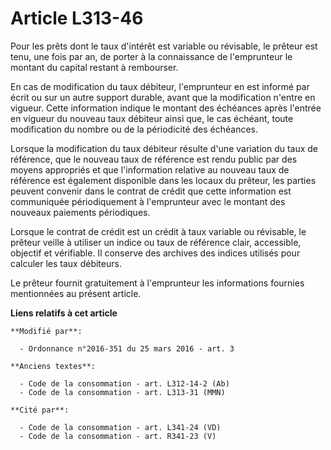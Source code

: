 # Article L313-46

Pour les prêts dont le taux d'intérêt est variable ou révisable, le  prêteur est tenu, une fois par an, de porter à la
connaissance de  l'emprunteur le montant du capital restant à rembourser. 

En cas  de modification du taux débiteur, l'emprunteur en est informé par écrit  ou sur un autre support durable, avant que
la modification n'entre en  vigueur. Cette information indique le montant des échéances après  l'entrée en vigueur du nouveau
taux débiteur ainsi que, le cas échéant,  toute modification du nombre ou de la périodicité des échéances. 

Lorsque la modification du taux débiteur résulte d'une variation du  taux de référence, que le nouveau taux de référence est
rendu public par  des moyens appropriés et que l'information relative au nouveau taux de  référence est également disponible
dans les locaux du prêteur, les  parties peuvent convenir dans le contrat de crédit que cette information  est communiquée
périodiquement à l'emprunteur avec le montant des  nouveaux paiements périodiques. 

Lorsque le contrat de crédit est  un crédit à taux variable ou révisable, le prêteur veille à utiliser un  indice ou taux de
référence clair, accessible, objectif et vérifiable.  Il conserve des archives des indices utilisés pour calculer les taux
débiteurs. 

Le prêteur fournit gratuitement à l'emprunteur les informations fournies mentionnées au présent article.

**Liens relatifs à cet article**

	**Modifié par**:

	  - Ordonnance n°2016-351 du 25 mars 2016 - art. 3

	**Anciens textes**:

	  - Code de la consommation - art. L312-14-2 (Ab)
	  - Code de la consommation - art. L313-31 (MMN)

	**Cité par**:

	  - Code de la consommation - art. L341-24 (VD)
	  - Code de la consommation - art. R341-23 (V)
